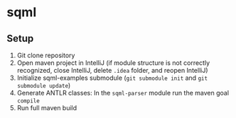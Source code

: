 # sqml

## Setup

1. Git clone repository
1. Open maven project in IntelliJ (if module structure is not correctly recognized, close IntelliJ, delete `.idea` folder, and reopen IntelliJ)
1. Initialize sqml-examples submodule (`git submodule init` and `git submodule update`)
1. Generate ANTLR classes: In the `sqml-parser` module run the maven goal `compile`
1. Run full maven build
